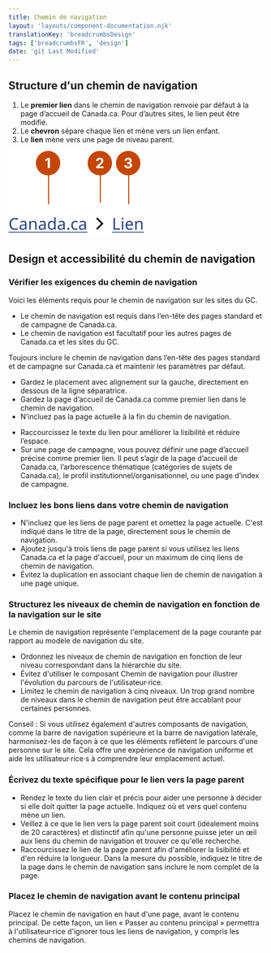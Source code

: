 ```yaml
---
title: Chemin de navigation
layout: 'layouts/component-documentation.njk'
translationKey: 'breadcrumbsDesign'
tags: ['breadcrumbsFR', 'design']
date: 'git Last Modified'
---
```


## Structure d'un chemin de navigation

<ol class="anatomy-list">
  <li>Le <strong>premier lien</strong> dans le chemin de navigation renvoie par défaut à la page d’accueil de Canada.ca. Pour d’autres sites, le lien peut être modifié. </li>
  <li>Le <strong>chevron</strong> sépare chaque lien et mène vers un lien enfant.</li>
  <li>Le <strong>lien</strong> mène vers une page de niveau parent.</li>
</ol>

<img class="b-sm b-default p-300" src="/images/fr/components/anatomy/gcds-breadcrumbs-anatomy.svg" alt="Chemin de navigation avec deux liens côte à côte et un chevron pointant vers la droite entre eux. Chaque élément du composant est identifié à l’aide d’un chiffre." />

## Design et accessibilité du chemin de navigation

### Vérifier les exigences du chemin de navigation

Voici les éléments requis pour le chemin de navigation sur les sites du GC.

- Le chemin de navigation est requis dans l’en-tête des pages standard et de campagne de Canada.ca.
- Le chemin de navigation est facultatif pour les autres pages de Canada.ca et les sites du GC.

<gcds-details details-title="Éléments requis sur une page standard ou de campagne de Canada.ca" class="mb-300">
  <gcds-text>Toujours inclure le chemin de navigation dans l’en-tête des pages standard et de campagne sur Canada.ca et maintenir les paramètres par défaut.</gcds-text>
  <div>
    <ul class="list-disc">
      <li>Gardez le placement avec alignement sur la gauche, directement en dessous de la ligne séparatrice.</li>
      <li>Gardez la page d’accueil de Canada.ca comme premier lien dans le chemin de navigation.</li>
      <li>N’incluez pas la page actuelle à la fin du chemin de navigation.</li>
    </ul>
  </div>
</gcds-details>

<gcds-details details-title="Éléments facultatifs sur une page standard ou de campagne de Canada.ca" class="mb-300">
  <div>
    <ul class="list-disc">
      <li>Raccourcissez le texte du lien pour améliorer la lisibilité et réduire l’espace.</li>
      <li>Sur une page de campagne, vous pouvez définir une page d’accueil précise comme premier lien. Il peut s’agir de la page d’accueil de Canada.ca, l’arborescence thématique (catégories de sujets de Canada.ca), le profil institutionnel/organisationnel, ou une page d’index de campagne.</li>
    </ul>
  </div>
</gcds-details>

### Incluez les bons liens dans votre chemin de navigation

- N'incluez que les liens de page parent et omettez la page actuelle. C'est indiqué dans le titre de la page, directement sous le chemin de navigation.
- Ajoutez jusqu'à trois liens de page parent si vous utilisez les liens Canada.ca et la page d'accueil, pour un maximum de cinq liens de chemin de navigation.
- Évitez la duplication en associant chaque lien de chemin de navigation à une page unique.

### Structurez les niveaux de chemin de navigation en fonction de la navigation sur le site

Le chemin de navigation représente l'emplacement de la page courante par rapport au modèle de navigation du site.

- Ordonnez les niveaux de chemin de navigation en fonction de leur niveau correspondant dans la hiérarchie du site.
- Évitez d'utiliser le composant Chemin de navigation pour illustrer l'évolution du parcours de l'utilisateur·rice.
- Limitez le chemin de navigation à cinq niveaux. Un trop grand nombre de niveaux dans le chemin de navigation peut être accablant pour certaines personnes.

Conseil : Si vous utilisez également d'autres composants de navigation, comme la <gcds-link href="{{ links.topNav }}">barre de navigation supérieure</gcds-link> et la <gcds-link href="{{ links.sideNav }}">barre de navigation latérale</gcds-link>, harmonisez-les de façon à ce que les éléments reflètent le parcours d'une personne sur le site. Cela offre une expérience de navigation uniforme et aide les utilisateur·rice·s à comprendre leur emplacement actuel.

### Écrivez du texte spécifique pour le lien vers la page parent

- Rendez le texte du lien clair et précis pour aider une personne à décider si elle doit quitter la page actuelle. Indiquez où et vers quel contenu mène un lien.
- Veillez à ce que le lien vers la page parent soit court (idéalement moins de 20 caractères) et distinctif afin qu'une personne puisse jeter un œil aux liens du chemin de navigation et trouver ce qu'elle recherche.
- Raccourcissez le lien de la page parent afin d'améliorer la lisibilité et d'en réduire la longueur. Dans la mesure du possible, indiquez le titre de la page dans le chemin de navigation sans inclure le nom complet de la page.

### Placez le chemin de navigation avant le contenu principal

Placez le chemin de navigation en haut d'une page, avant le contenu principal. De cette façon, un lien «&nbsp;Passer au contenu principal&nbsp;» permettra à l'utilisateur·rice d'ignorer tous les liens de navigation, y compris les chemins de navigation.

